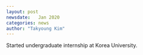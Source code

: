 ```yaml
---
layout: post
newsdate:   Jan 2020
categories: news
author: "Takyoung Kim"
---
```


Started undergraduate internship at Korea University.